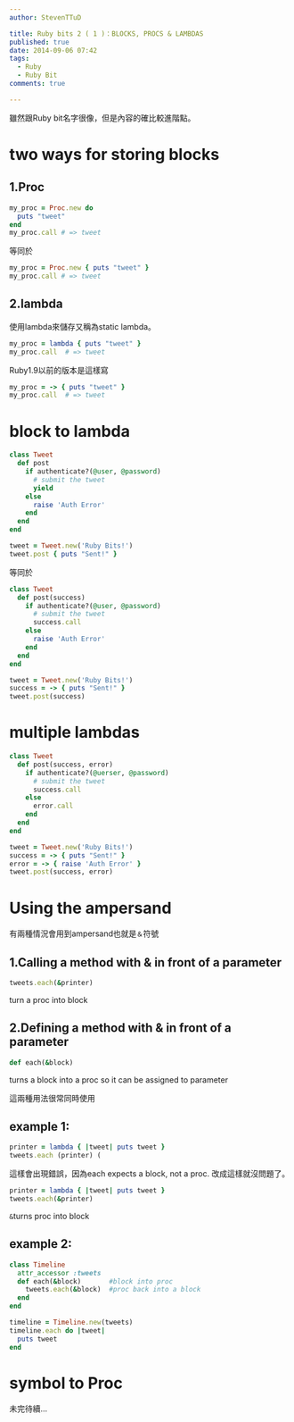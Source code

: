 ```yaml
---
author: StevenTTuD

title: Ruby bits 2 ( 1 )：BLOCKS, PROCS & LAMBDAS
published: true
date: 2014-09-06 07:42
tags:
  - Ruby
  - Ruby Bit
comments: true

---
```

雖然跟Ruby bit名字很像，但是內容的確比較進階點。

# two ways for storing blocks
## 1.Proc
```rb
my_proc = Proc.new do
  puts "tweet"
end
my_proc.call # => tweet
```
等同於
```rb
my_proc = Proc.new { puts "tweet" }
my_proc.call # => tweet
```

## 2.lambda
使用lambda來儲存又稱為static lambda。
```rb
my_proc = lambda { puts "tweet" }
my_proc.call  # => tweet
```
Ruby1.9以前的版本是這樣寫
```rb
my_proc = -> { puts "tweet" }
my_proc.call  # => tweet
```

# block to lambda

```rb
class Tweet
  def post
    if authenticate?(@user, @password)
      # submit the tweet
      yield
    else
      raise 'Auth Error'
    end
  end
end
```
```rb
tweet = Tweet.new('Ruby Bits!')
tweet.post { puts "Sent!" }
```
等同於
```rb
class Tweet
  def post(success)
    if authenticate?(@user, @password)
      # submit the tweet
      success.call
    else
      raise 'Auth Error'
    end
  end
end
```
```rb
tweet = Tweet.new('Ruby Bits!')
success = -> { puts "Sent!" }
tweet.post(success)
```

# multiple lambdas
```rb
class Tweet
  def post(success, error)
    if authenticate?(@uerser, @password)
      # submit the tweet
      success.call
    else
      error.call
    end
  end
end
```
```rb
tweet = Tweet.new('Ruby Bits!')
success = -> { puts "Sent!" }
error = -> { raise 'Auth Error' }
tweet.post(success, error)
```
# Using the ampersand
有兩種情況會用到ampersand也就是```＆```符號

## 1.Calling a method with & in front of a parameter
```rb
tweets.each(&printer)
```
turn a proc into block

## 2.Defining a method with & in front of a parameter
```rb
def each(&block)
```
turns a block into a proc so it can be assigned to parameter

這兩種用法很常同時使用

## example 1:
```rb
printer = lambda { |tweet| puts tweet }
tweets.each (printer) (
```
這樣會出現錯誤，因為each expects a block, not a proc.
改成這樣就沒問題了。
```rb
printer = lambda { |tweet| puts tweet }
tweets.each(&printer)
```
`&`turns proc into block

## example 2:
```rb
class Timeline
  attr_accessor :tweets
  def each(&block)       #block into proc
    tweets.each(&block)  #proc back into a block
  end
end
```
```rb
timeline = Timeline.new(tweets)
timeline.each do |tweet|
  puts tweet
end
```

# symbol to Proc

未完待續...